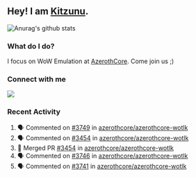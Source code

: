 ## Hey! I am [Kitzunu](https://Github.com/Kitzunu).

![Anurag's github stats](https://github-readme-stats.kitzunu.vercel.app/api?username=Kitzunu&show_icons=true)

### What do I do?

I focus on WoW Emulation at [AzerothCore](https://Github.com/AzerothCore). Come join us ;)

### Connect with me
[![](https://img.shields.io/badge/AzerothCore%20Discord-Connect%20with%20me!-green)](https://discord.com/invite/gkt4y2x)

### Recent Activity

<!--START_SECTION:activity-->
1. 🗣 Commented on [#3749](https://github.com/azerothcore/azerothcore-wotlk/issues/3749) in [azerothcore/azerothcore-wotlk](https://github.com/azerothcore/azerothcore-wotlk)
2. 🗣 Commented on [#3454](https://github.com/azerothcore/azerothcore-wotlk/issues/3454) in [azerothcore/azerothcore-wotlk](https://github.com/azerothcore/azerothcore-wotlk)
3. 🎉 Merged PR [#3454](https://github.com/azerothcore/azerothcore-wotlk/pull/3454) in [azerothcore/azerothcore-wotlk](https://github.com/azerothcore/azerothcore-wotlk)
4. 🗣 Commented on [#3746](https://github.com/azerothcore/azerothcore-wotlk/issues/3746) in [azerothcore/azerothcore-wotlk](https://github.com/azerothcore/azerothcore-wotlk)
5. 🗣 Commented on [#3741](https://github.com/azerothcore/azerothcore-wotlk/issues/3741) in [azerothcore/azerothcore-wotlk](https://github.com/azerothcore/azerothcore-wotlk)
<!--END_SECTION:activity-->
